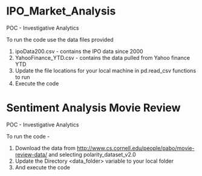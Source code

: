 # IPO_Market_Analysis
POC - Investigative Analytics 


To run the code use the data files provided 
1. ipoData200.csv - contains the IPO data since 2000 
2. YahooFinance_YTD.csv - contains the data pulled from Yahoo finance YTD 
3. Update the file locations for your local machine in pd.read_csv functions to run 
4. Execute the code 

# Sentiment Analysis Movie Review 
POC - Investigative Analytics 

To run the code - 
1. Download the data from http://www.cs.cornell.edu/people/pabo/movie-review-data/ and selecting polarity_dataset_v2.0 
2. Update the Directory <data_folder> variable to your local folder 
3. And execute the code 
